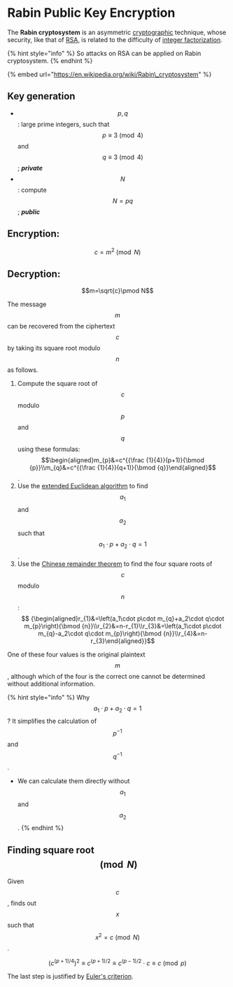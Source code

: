 # Rabin Public Key Encryption

The **Rabin cryptosystem** is an asymmetric [cryptographic](https://en.wikipedia.org/wiki/Cryptographic) technique, whose security, like that of [RSA](https://en.wikipedia.org/wiki/RSA_%28algorithm%29), is related to the difficulty of [integer factorization](https://en.wikipedia.org/wiki/Integer_factorization).

{% hint style="info" %}
So attacks on RSA can be applied on Rabin cryptosystem.
{% endhint %}

{% embed url="https://en.wikipedia.org/wiki/Rabin\_cryptosystem" %}

## Key generation

* $$p,q$$: large prime integers, such that $$p\equiv3\pmod4$$and $$q\equiv3\pmod4$$; _**private**_
* $$N$$: compute$$N=pq$$; _**public**_

## Encryption: 

$$c=m^2\pmod N$$

## Decryption: 

$$m=\sqrt{c}\pmod N$$

The message $$m$$ can be recovered from the ciphertext $$c$$ by taking its square root modulo $$n$$ as follows.

1. Compute the square root of $$c$$ modulo $$p$$ and $$q$$ using these formulas:$$\begin{aligned}m_{p}&=c^{{\frac {1}{4}}(p+1)}{\bmod {p}}\\m_{q}&=c^{{\frac {1}{4}}(q+1)}{\bmod {q}}\end{aligned}$$.
2. Use the [extended Euclidean algorithm](https://en.wikipedia.org/wiki/Extended_Euclidean_algorithm) to find $$a_1$$ and $$a_2$$ such that $$a_1\cdot p+a_2\cdot q=1$$.
3. Use the [Chinese remainder theorem](https://inse6110.lingt.xyz/chinese-remainder-theorem) to find the four square roots of $$c$$ modulo $$n$$:$$ {\begin{aligned}r_{1}&=\left(a_1\cdot p\cdot m_{q}+a_2\cdot q\cdot m_{p}\right){\bmod {n}}\\r_{2}&=n-r_{1}\\r_{3}&=\left(a_1\cdot p\cdot m_{q}-a_2\cdot q\cdot m_{p}\right){\bmod {n}}\\r_{4}&=n-r_{3}\end{aligned}}$$

One of these four values is the original plaintext$$m$$, although which of the four is the correct one cannot be determined without additional information.

{% hint style="info" %}
Why $$a_1\cdot p+a_2\cdot q=1$$? It simplifies the calculation of $$p^{-1}$$and $$q^{-1}$$. 

* We can calculate them directly without $$a_1$$and $$a_2$$.
{% endhint %}

## Finding square root$$\pmod N$$

Given $$c$$, finds out $$x$$ such that $$x^2 = c \pmod N$$.

$$\big(c^{ (p+1)/4}\big )^ 2\equiv  c^{ (p+1)/2}\equiv c^{ (p-1)/2}\cdot c\equiv c \pmod p$$

The last step is justified by [Euler's criterion](https://inse6110.lingt.xyz/eulers-criterion).

